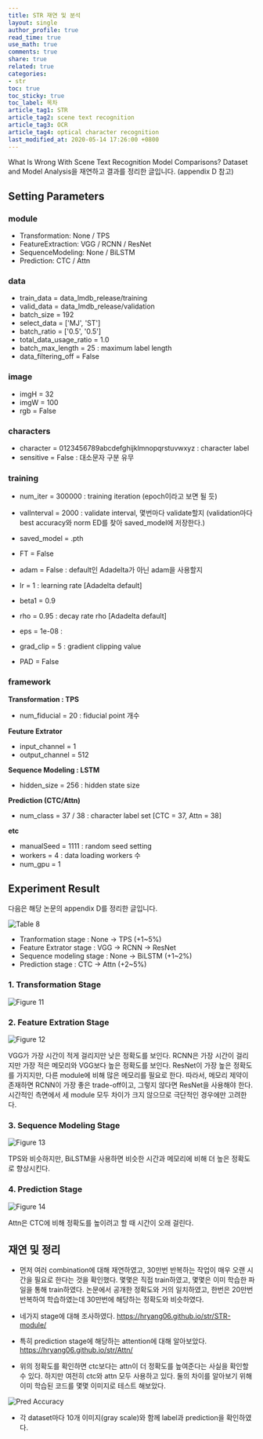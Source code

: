 ```yaml
---
title: STR 재연 및 분석
layout: single
author_profile: true
read_time: true
use_math: true
comments: true
share: true
related: true
categories:
- str
toc: true
toc_sticky: true
toc_label: 목차
article_tag1: STR
article_tag2: scene text recognition
article_tag3: OCR
article_tag4: optical character recognition
last_modified_at: 2020-05-14 17:26:00 +0800
---
```


What Is Wrong With Scene Text Recognition Model Comparisons? Dataset and Model Analysis을 재연하고 결과를 정리한 글입니다. (appendix D 참고)

## Setting Parameters

### module
- Transformation: None / TPS
- FeatureExtraction: VGG / RCNN / ResNet
- SequenceModeling: None / BiLSTM
- Prediction: CTC / Attn

### data
- train_data = data_lmdb_release/training
- valid_data = data_lmdb_release/validation
- batch_size = 192
- select_data = ['MJ', 'ST']
- batch_ratio = ['0.5', '0.5']
- total_data_usage_ratio = 1.0
- batch_max_length = 25 : maximum label length
- data_filtering_off = False

### image
- imgH = 32
- imgW = 100
- rgb = False

### characters
- character = 0123456789abcdefghijklmnopqrstuvwxyz : character label
- sensitive = False : 대소문자 구분 유무

### training
- num_iter = 300000 : training iteration (epoch이라고 보면 될 듯)
- valInterval = 2000 : validate interval, 몇번마다 validate할지 (validation마다 best accuracy와 norm ED를 찾아 saved_model에 저장한다.)
- saved_model = .pth
- FT = False
- adam = False : default인 Adadelta가 아닌 adam을 사용할지
- lr = 1 : learning rate [Adadelta default]
- beta1 = 0.9
- rho = 0.95 : decay rate rho [Adadelta default]
- eps = 1e-08 : 
- grad_clip = 5 : gradient clipping value

- PAD = False

### framework

**Transformation : TPS**
- num_fiducial = 20 : fiducial point 개수

**Feuture Extrator**
- input_channel = 1
- output_channel = 512

**Sequence Modeling : LSTM**
- hidden_size = 256 : hidden state size

**Prediction (CTC/Attn)**
- num_class = 37 / 38 : character label set [CTC = 37, Attn = 38]

**etc**
- manualSeed = 1111 : random seed setting
- workers = 4 : data loading workers 수
- num_gpu = 1

## Experiment Result

다음은 해당 논문의 appendix D를 정리한 글입니다.

![Table 8](/assets/images/post/str/table8.PNG)

- Tranformation stage : None -> TPS (+1~5%)
- Feature Extrator stage : VGG -> RCNN -> ResNet
- Sequence modeling stage : None -> BiLSTM (+1~2%)
- Prediction stage : CTC -> Attn (+2~5%)

### 1. Transformation Stage

![Figure 11](/assets/images/post/str/figure11.PNG)

### 2. Feature Extration Stage

![Figure 12](/assets/images/post/str/figure12.PNG)

VGG가 가장 시간이 적게 걸리지만 낮은 정확도를 보인다. RCNN은 가장 시간이 걸리지만 가장 적은 메모리와 VGG보다 높은 정확도를 보인다. ResNet이 가장 높은 정확도를 가지지만, 다른 module에 비해 많은 메모리를 필요로 한다. 따라서, 메모리 제약이 존재하면 RCNN이 가장 좋은 trade-off이고, 그렇지 않다면 ResNet을 사용해야 한다. 시간적인 측면에서 세 module 모두 차이가 크지 않으므로 극단적인 경우에만 고려한다.

### 3. Sequence Modeling Stage

![Figure 13](/assets/images/post/str/figure13.PNG)

TPS와 비슷하지만, BiLSTM을 사용하면 비슷한 시간과 메모리에 비해 더 높은 정확도로 향상시킨다.

### 4. Prediction Stage

![Figure 14](/assets/images/post/str/figure14.PNG)

Attn은 CTC에 비해 정확도를 높이려고 할 때 시간이 오래 걸린다.

## 재연 및 정리

- 먼저 여러 combination에 대해 재연하였고, 30만번 반복하는 작업이 매우 오랜 시간을 필요로 한다는 것을 확인했다. 몇몇은 직접 train하였고, 몇몇은 이미 학습한 파일을 통해 train하였다. 논문에서 공개한 정확도와 거의 일치하였고, 한번은 20만번 반복하여 학습하였는데 30만번에 해당하는 정확도와 비슷하였다.

- 네가지 stage에 대해 조사하였다. <https://hryang06.github.io/str/STR-module/>

- 특히 prediction stage에 해당하는 attention에 대해 알아보았다. <https://hryang06.github.io/str/Attn/>

- 위의 정확도를 확인하면 ctc보다는 attn이 더 정확도를 높여준다는 사실을 확인할 수 있다. 하지만 여전히 ctc와 attn 모두 사용하고 있다. 둘의 차이를 알아보기 위해 이미 학습된 코드를 몇몇 이미지로 테스트 해보았다.

![Pred Accuracy](/assets/images/post/str/predictionAccuracy.PNG)

- 각 dataset마다 10개 이미지(gray scale)와 함께 label과 prediction을 확인하였다.
